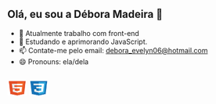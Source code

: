 ## Olá, eu sou a Débora Madeira 👋

- 🔭 Atualmente trabalho com front-end
- 🌱 Estudando e aprimorando JavaScript.
- 📫 Contate-me pelo email: debora_evelyn06@hotmail.com
- 😄 Pronouns: ela/dela

<div style="display: inline_block"><br>
  <img align="center" alt="deb-HTML" height="30" width="40" src="https://raw.githubusercontent.com/devicons/devicon/master/icons/html5/html5-original.svg">
  <img align="center" alt="deb-CSS" height="30" width="40" src="https://raw.githubusercontent.com/devicons/devicon/master/icons/css3/css3-original.svg">
</div>

